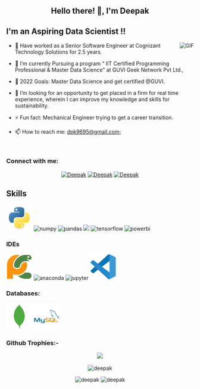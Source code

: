 <!--
### Hi there 👋
**irvnx/irvnx** is a ✨ _special_ ✨ repository because its `README.md` (this file) appears on your GitHub profile.

Here are some ideas to get you started:

- 🔭 I’m currently working on ...
- 🌱 I’m currently learning ...
- 👯 I’m looking to collaborate on ...
- 🤔 I’m looking for help with ...
- 💬 Ask me about ...
- 📫 How to reach me: ...
- 😄 Pronouns: ...
- ⚡ Fun fact: ...
-->


<h2 align="center"> Hello there! 👋, I'm Deepak </h2>

## I'm an Aspiring Data Scientist !!

  <img align="right" alt="GIF" src="https://media.giphy.com/media/dWesBcTLavkZuG35MI/giphy.gif" />

- 🔭 Have worked as a Senior Software Engineer at Cognizant Technology Solutions for 2.5 years.

- 🌱 I’m currently Pursuing a program “ IIT Certified Programming Professional & Master Data Science” at GUVI Geek Network Pvt Ltd.,

- 🥅 2022 Goals: Master Data Science and get certified @GUVI.

- 👯 I’m looking for an opportunity to get placed in a firm for real time experience, wherein I can improve my knowledge and skills for sustainability.

- ⚡ Fun fact: Mechanical Engineer trying to get a career transition.

- 📫 How to reach me: dpk9695@gmail.com;

<br />

<h3 align="left">Connect with me:</h3>
<p align="center">
<a href="https://www.linkedin.com/in/deepak-kumar-k-2b9409218/" target="blank"><img align="center" src="https://cdn.jsdelivr.net/npm/simple-icons@3.0.1/icons/linkedin.svg" alt="Deepak" height="30" width="40" /></a>
<a href="https://www.hackerrank.com/dpk9695" target="blank"><img align="center" src="https://cdn.jsdelivr.net/npm/simple-icons@3.0.1/icons/hackerrank.svg" alt="Deepak" height="30" width="40" /></a>
<a href="mailto:dpk9695@gmail.com" target="blank"><img align="center" src="https://cdn.jsdelivr.net/npm/simple-icons@3.0.1/icons/gmail.svg" alt="Deepak" height="30" width="40" /></a>
</p>

<h2>Skills</h2>
<p> 
<img src="https://raw.githubusercontent.com/devicons/devicon/master/icons/python/python-original.svg" alt="python" height="70"/>
<img src="https://raw.githubusercontent.com/get-icon/geticon/master/icons/numpy-icon.svg" alt="numpy" height="70"/>
<img src="https://raw.githubusercontent.com/get-icon/geticon/master/icons/pandas-icon.svg" alt="pandas" height="70"/>
<img src="https://user-images.githubusercontent.com/88354341/145476786-f8aec111-d310-4479-88a6-b107294124e6.png"  height="70"/>
<img src="https://cdn-images-1.medium.com/max/1200/1*iDQvKoz7gGHc6YXqvqWWZQ.png" alt="tensorflow" height="70">
<img src="https://i1.wp.com/www.bconcepts.pt/wp-content/uploads/2019/04/PowerBI-Logo.png?fit=350%2C350&ssl=1" alt="powerbi" height="70"/>
</p>

</p>

<h3>IDEs</h3>
<p>
<img src="https://raw.githubusercontent.com/devicons/devicon/master/icons/pycharm/pycharm-original.svg" alt="Pycharm" height="70">
<img src="https://img.icons8.com/dusk/64/000000/anaconda.png"  alt="anaconda" height="70">
<img src="https://upload.wikimedia.org/wikipedia/commons/thumb/3/38/Jupyter_logo.svg/1200px-Jupyter_logo.svg.png" alt="jupyter" height="70">
<img src="https://raw.githubusercontent.com/devicons/devicon/master/icons/vscode/vscode-original.svg" alt="vscode" height="70">
</p>
<h3>Databases:</h3>
<p>
<img src="https://raw.githubusercontent.com/devicons/devicon/master/icons/mongodb/mongodb-plain.svg" alt="Mongodb" height="70">
<img src="https://raw.githubusercontent.com/devicons/devicon/master/icons/mysql/mysql-original-wordmark.svg" alt="mysql" height="70">
</p>

### Github Trophies:-

<p align="center">
  <a href="https://github.com/ryo-ma/github-profile-trophy" target="_blank">
    <img src="https://github-profile-trophy.vercel.app/?username=irvnx&theme=gruvbox"/>
  </a>
</p>

<p align="center">
<img src="https://activity-graph.herokuapp.com/graph?username=irvnx&theme=xcode" alt="deepak" />
</p>

<p align="center">
  <img width="48%" src="https://github-readme-streak-stats.herokuapp.com/?user=irvnx&theme=dark" alt="deepak" />
  <img width="48%" src="https://github-readme-stats.vercel.app/api?username=irvnx&show_icons=true&theme=dark&count_private=true" alt="deepak" />
</p>
